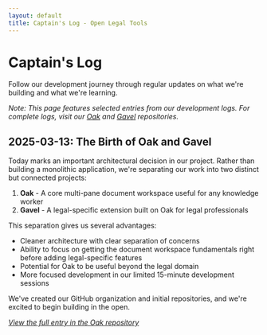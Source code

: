 ```yaml
---
layout: default
title: Captain's Log - Open Legal Tools
---
```


# Captain's Log

Follow our development journey through regular updates on what we're building and what we're learning.

*Note: This page features selected entries from our development logs. For complete logs, visit our [Oak](https://github.com/open-legal-tools/oak/blob/main/CAPTAINS_LOG.md) and [Gavel](https://github.com/open-legal-tools/gavel/blob/main/CAPTAINS_LOG.md) repositories.*

## 2025-03-13: The Birth of Oak and Gavel

Today marks an important architectural decision in our project. Rather than building a monolithic application, we're separating our work into two distinct but connected projects:

1. **Oak** - A core multi-pane document workspace useful for any knowledge worker
2. **Gavel** - A legal-specific extension built on Oak for legal professionals

This separation gives us several advantages:

- Cleaner architecture with clear separation of concerns
- Ability to focus on getting the document workspace fundamentals right before adding legal-specific features
- Potential for Oak to be useful beyond the legal domain
- More focused development in our limited 15-minute development sessions

We've created our GitHub organization and initial repositories, and we're excited to begin building in the open.

*[View the full entry in the Oak repository](https://github.com/open-legal-tools/oak/blob/main/CAPTAINS_LOG.md)*